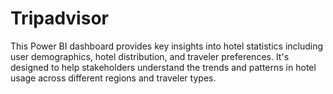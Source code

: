 # Tripadvisor
This Power BI dashboard provides key insights into hotel statistics including user demographics, hotel distribution, and traveler preferences. It's designed to help stakeholders understand the trends and patterns in hotel usage across different regions and traveler types.
